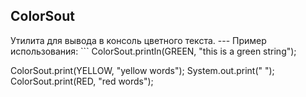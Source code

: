 <h2>ColorSout</h2>
Утилита для вывода в консоль цветного текста.
---
Пример использования:
```
ColorSout.println(GREEN, "this is a green string");

ColorSout.print(YELLOW, "yellow words");
System.out.print(" ");
ColorSout.print(RED, "red words");
```